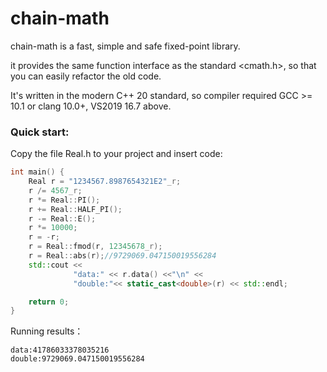 # chain-math

chain-math is a fast, simple and safe fixed-point library.

it provides the same function interface as the standard <cmath.h>, so that you can easily refactor the old code.

It's written in the modern C++ 20 standard, so compiler required GCC >= 10.1 or clang 10.0+, VS2019 16.7 above.

### Quick start:

Copy the file Real.h to your project and insert code:
``` cpp
int main() {
    Real r = "1234567.8987654321E2"_r;
    r /= 4567_r;
    r *= Real::PI();
    r += Real::HALF_PI();
    r -= Real::E();
    r *= 10000;
    r = -r;
    r = Real::fmod(r, 12345678_r);
    r = Real::abs(r);//9729069.047150019556284
    std::cout <<
              "data:" << r.data() <<"\n" <<
              "double:"<< static_cast<double>(r) << std::endl;

    return 0;
}
```
Running results： 
```
data:41786033378035216
double:9729069.047150019556284
```
